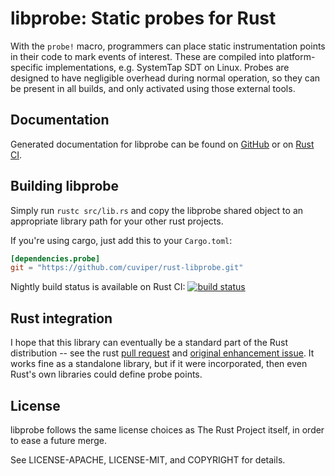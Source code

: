 # libprobe: Static probes for Rust

With the `probe!` macro, programmers can place static instrumentation
points in their code to mark events of interest.  These are compiled into
platform-specific implementations, e.g. SystemTap SDT on Linux.  Probes are
designed to have negligible overhead during normal operation, so they can
be present in all builds, and only activated using those external tools.

## Documentation

Generated documentation for libprobe can be found on
[GitHub](https://cuviper.github.io/rust-libprobe/doc/probe/)
or on
[Rust CI](http://www.rust-ci.org/cuviper/rust-libprobe/doc/probe/).

## Building libprobe

Simply run `rustc src/lib.rs` and copy the libprobe shared object to an
appropriate library path for your other rust projects.

If you're using cargo, just add this to your `Cargo.toml`:

```toml
[dependencies.probe]
git = "https://github.com/cuviper/rust-libprobe.git"
```

Nightly build status is available on Rust CI:
[![build status][ci-image]][ci-link]

[ci-image]: https://api.travis-ci.org/cuviper/rust-libprobe.png
[ci-link]: http://www.rust-ci.org/cuviper/rust-libprobe

## Rust integration

I hope that this library can eventually be a standard part of the Rust
distribution -- see the rust [pull request][libprobe-pr] and [original
enhancement issue][dtrace-issue].  It works fine as a standalone library,
but if it were incorporated, then even Rust's own libraries could define
probe points.

[libprobe-pr]: https://github.com/rust-lang/rust/pull/14031
[dtrace-issue]: https://github.com/rust-lang/rust/issues/6816

## License

libprobe follows the same license choices as The Rust Project itself, in
order to ease a future merge.

See LICENSE-APACHE, LICENSE-MIT, and COPYRIGHT for details.

